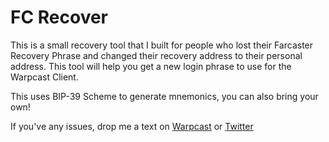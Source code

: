 # FC Recover

This is a small recovery tool that I built for people who lost their Farcaster Recovery Phrase and changed their recovery address to their personal address. This tool will help you get a new login phrase to use for the Warpcast Client.

This uses BIP-39 Scheme to generate mnemonics, you can also bring your own!

If you've any issues, drop me a text on [Warpcast](https://warpcast.com/dakshk.eth) or [Twitter](https://twitter.com/0xDak)
